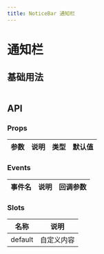 ```yaml
---
title: NoticeBar 通知栏
---
```


# 通知栏

## 基础用法

```html

```

## API

### Props

| 参数 | 说明 | 类型 | 默认值 |
| --- | --- | --- | --- |

### Events

| 事件名 | 说明 | 回调参数 |
| --- | --- | --- |

### Slots

| 名称 | 说明 |
| --- | --- |
| default | 自定义内容 |
